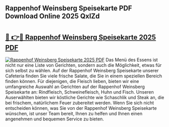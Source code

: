 ## Rappenhof Weinsberg Speisekarte PDF Download Online 2025 QxIZd

# <h2><a href="http://gc8plg.nevu.top/?p=Rappenhof+Weinsberg+Speisekarte">🔗 👉🔴 Rappenhof Weinsberg Speisekarte 2025 PDF</a></h2>

[![Rappenhof Weinsberg Speisekarte 2025 PDF](https://i.imgur.com/dBaPXMq.png)](http://gc8plg.nevu.top/?p=Rappenhof+Weinsberg+Speisekarte)
Das Menü des Essens ist nicht nur eine Liste von Gerichten, sondern auch die Möglichkeit, etwas für sich selbst zu wählen. Auf der Rappenhof Weinsberg Speisekarte unserer Cafeteria finden Sie viele frische Salate, die Sie in einem speziellen Bereich finden können. Für diejenigen, die Fleisch lieben, bieten wir eine umfangreiche Auswahl an Gerichten auf der Rappenhof Weinsberg Speisekarte an: Rindfleisch, Schweinefleisch, Huhn und Fisch. Unseren Auserwählten bieten wir köstliche Gerichte wie Schaschlik und Steak an, die bei frischem, natürlichem Feuer zubereitet werden. Wenn Sie sich nicht entscheiden können, was Sie von der Rappenhof Weinsberg Speisekarte wünschen, ist unser Team bereit, Ihnen zu helfen und Ihnen einen angenehmen und bequemen Service zu bieten.
